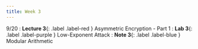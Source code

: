 ```yaml
---
title: Week 3
---
```


9/20
: **Lecture 3**{: .label .label-red } Asymmetric Encryption - Part 1
: **Lab 3**{: .label .label-purple } Low-Exponent Attack
: **Note 3**{: .label .label-blue } Modular Arithmetic
